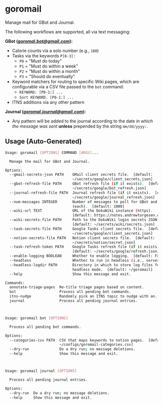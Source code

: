 # goromail

Manage mail for GBot and Journal.

The following workflows are supported, all via text messaging:

**GBot (*goromal.bot@gmail.com*):**

- Calorie counts via a solo number (e.g., `100`)
- Tasks via the keywords `P[0-3]:`
  - `P0` = "Must do today"
  - `P1` = "Must do within a week"
  - `P2` = "Must do within a month"
  - `P3` = "Should do eventually"
- Keyword matchers for routing to specific Wiki pages, which are configurable via a CSV file passed to the `bot` command:
  - `KEYWORD: [P0-1:] ...`
  - `Sort KEYWORD. [P0-1:] ...`
- ITNS additions via any other pattern

**Journal (*goromal.journal@gmail.com*):**

- Any pattern will be added to the journal according to the date *in which the message was sent* **unless** prepended by the string `mm/dd/yyyy:`.

## Usage (Auto-Generated)

```bash
Usage: goromail [OPTIONS] COMMAND [ARGS]...

  Manage the mail for GBot and Journal.

Options:
  --gmail-secrets-json PATH    GMail client secrets file.  [default:
                               ~/secrets/google/client_secrets.json]
  --gbot-refresh-file PATH     GBot refresh file (if it exists).  [default:
                               ~/secrets/google/bot_refresh.json]
  --journal-refresh-file PATH  Journal refresh file (if it exists).  [default:
                               ~/secrets/google/journal_refresh.json]
  --num-messages INTEGER       Number of messages to poll for GBot and Journal
                               (each).  [default: 1000]
  --wiki-url TEXT              URL of the DokuWiki instance (https).
                               [default: https://notes.andrewtorgesen.com]
  --wiki-secrets-file PATH     Path to the DokuWiki login secrets JSON file.
                               [default: ~/secrets/wiki/secrets.json]
  --task-secrets-file PATH     Google Tasks client secrets file.  [default:
                               ~/secrets/google/client_secrets.json]
  --notion-secrets-file PATH   Notion client secrets file.  [default:
                               ~/secrets/notion/secret.json]
  --task-refresh-token PATH    Google Tasks refresh file (if it exists).
                               [default: ~/secrets/google/refresh.json]
  --enable-logging BOOLEAN     Whether to enable logging.  [default: False]
  --headless                   Whether to run in headless (i.e., server) mode.
  --headless-logdir PATH       Directory in which to store log files for
                               headless mode.  [default: ~/goromail]
  --help                       Show this message and exit.

Commands:
  annotate-triage-pages  Re-title triage pages based on content.
  bot                    Process all pending bot commands.
  itns-nudge             Randomly pick an ITNS topic to nudge with an...
  journal                Process all pending journal entries.



Usage: goromail bot [OPTIONS]

  Process all pending bot commands.

Options:
  --categories-csv PATH  CSV that maps keywords to notion pages.  [default:
                         ~/configs/goromail-categories.csv]
  --dry-run              Do a dry run; no message deletions.
  --help                 Show this message and exit.



Usage: goromail journal [OPTIONS]

  Process all pending journal entries.

Options:
  --dry-run  Do a dry run; no message deletions.
  --help     Show this message and exit.

```

